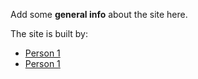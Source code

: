 
Add some **general info** about the site here.

The site is built by:

* [Person 1](https://example.com)
* [Person 1](https://example.com)

